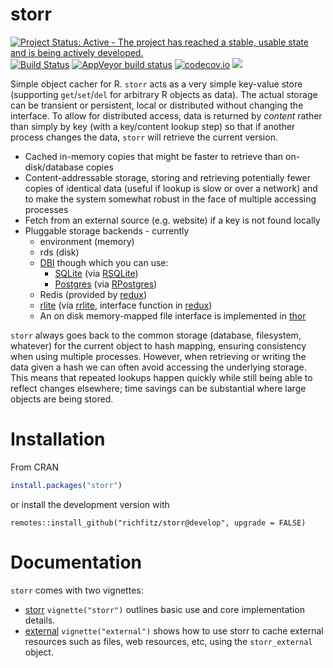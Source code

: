 # storr

[![Project Status: Active - The project has reached a stable, usable state and is being actively developed.](http://www.repostatus.org/badges/latest/active.svg)](https://www.repostatus.org/)
[![Build Status](https://travis-ci.org/richfitz/storr.svg?branch=master)](https://travis-ci.org/richfitz/storr)
[![AppVeyor build status](https://ci.appveyor.com/api/projects/status/github/richfitz/storr?branch=master&svg=true)](https://ci.appveyor.com/project/richfitz/storr)
[![codecov.io](https://codecov.io/github/richfitz/storr/coverage.svg?branch=master)](https://codecov.io/github/richfitz/storr?branch=master)
[![](http://www.r-pkg.org/badges/version/storr)](https://cran.r-project.org/package=storr)

Simple object cacher for R.  `storr` acts as a very simple key-value store (supporting `get`/`set`/`del` for arbitrary R objects as data).  The actual storage can be transient or persistent, local or distributed without changing the interface.  To allow for distributed access, data is returned by *content* rather than simply by key (with a key/content lookup step) so that if another process changes the data, `storr` will retrieve the current version.

* Cached in-memory copies that might be faster to retrieve than on-disk/database copies
* Content-addressable storage, storing and retrieving potentially fewer copies of identical data (useful if lookup is slow or over a network) and to make the system somewhat robust in the face of multiple accessing processes
* Fetch from an external source (e.g. website) if a key is not found locally
* Pluggable storage backends - currently
  - environment (memory)
  - rds (disk)
  - [DBI](https://cran.r-project.org/package=DBI) though which you can use:
    * [SQLite](https://sqlite.org/index.html) (via [RSQLite](https://cran.r-project.org/package=RSQLite))
    * [Postgres](https://www.postgresql.org/) (via [RPostgres](https://github.com/r-dbi/RPostgres))
  - Redis (provided by [redux](https://github.com/richfitz/redux))
  - [rlite](https://github.com/seppo0010/rlite) (via [rrlite](https://github.com/ropensci/rrlite), interface function in [redux](https://github.com/richfitz/redux))
  - An on disk memory-mapped file interface is implemented in [thor](https://github.com/richfitz/thor)

`storr` always goes back to the common storage (database, filesystem, whatever) for the current object to hash mapping, ensuring consistency when using multiple processes.  However, when retrieving or writing the data given a hash we can often avoid accessing the underlying storage.  This means that repeated lookups happen quickly while still being able to reflect changes elsewhere; time savings can be substantial where large objects are being stored.

# Installation

From CRAN

```r
install.packages("storr")
```

or install the development version with

```
remotes::install_github("richfitz/storr@develop", upgrade = FALSE)
```

# Documentation

`storr` comes with two vignettes:

* [storr](https://richfitz.github.io/storr/articles/storr.html) `vignette("storr")` outlines basic use and core implementation details.
* [external](https://richfitz.github.io/storr/articles/external.html) `vignette("external")` shows how to use storr to cache external resources such as files, web resources, etc, using the `storr_external` object.

